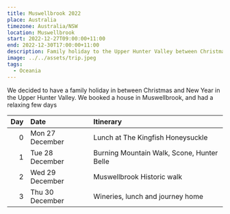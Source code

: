```yaml
---
title: Muswellbrook 2022
place: Australia
timezone: Australia/NSW
location: Muswellbrook
start: 2022-12-27T09:00:00+11:00
end: 2022-12-30T17:00:00+11:00
description: Family holiday to the Upper Hunter Valley between Christmas and New Year (27-30 December 2022).
image: ../../assets/trip.jpeg
tags:
  - Oceania
---
```

We decided to have a family holiday in between Christmas and New Year in the Upper Hunter Valley. We booked a house in Muswellbrook, and had a relaxing few days

| Day | Date | Itinerary |
| ---: | :---- | :--------- |
| 0 | Mon 27 December | Lunch at The Kingfish Honeysuckle |
| 1 | Tue 28 December | Burning Mountain Walk, Scone, Hunter Belle |
| 2 | Wed 29 December | Muswellbrook Historic walk |
| 3 | Thu 30 December | Wineries, lunch and journey home |
